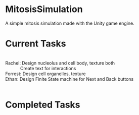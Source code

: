 # MitosisSimulation
A simple mitosis simulation made with the Unity game engine. 


# Current Tasks
<br>
Rachel:   Design nucleolus and cell body, texture both<br>
&nbsp;&nbsp;&nbsp;&nbsp;&nbsp;&nbsp;&nbsp;&nbsp;&nbsp;&nbsp;&nbsp;&nbsp;Create text for interactions<br>
Forrest:  Design cell organelles, texture<br>
Ethan:    Design Finite State machine for Next and Back buttons<br><br>

# Completed Tasks
